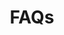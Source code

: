---
layout: page
title: FAQs
permalink: /faqs/
background: light
has_small_banner: true
bg_image1: '/uploads/pages/faqs-bg1.jpg'
bg_image2: '/uploads/pages/faqs-bg2.jpg'
bg_image3: '/uploads/pages/faqs-bg3.jpg'
bg_image4: '/uploads/pages/faqs-bg4.jpg'
list:
- title: What is Eyowo?
  body: |-
    Eyowo is a digital solution that helps you achieve simple day-to-day financial transactions. To use Eyowo, simply create an account <a href="https://app.eyowo.com/" target="_blank">here</a> and you’re on your way to making your first transaction in seconds. Technically, you already have an Eyowo account. Find out here!
- title: How do I create an Eyowo account?
  body: |-
    You can create a free account by following this <a href="https://app.eyowo.com/" target="_blank">link</a>
- title: Is it secure?
  body: |-
    All transactions on Eyowo are secure. This helps us prevent unauthorized access to your account. Contact us immediately via [support@eyowo.com](mailto:support@eyowo.com) if you have noticed any unauthorized activity on your Eyowo account.
- title: How can I recover my password?
  body: |-
    If you are having issues signing into your account because you forgot your username or PIN, you can retrieve your details by clicking on "forgot password" on the <a href="https://app.eyowo.com/" target="_blank">login</a> page.
- title: Where can I use Eyowo?
  body: |-
    A lot of digital and traditional stores are collecting payments with Eyowo. You can also use Eyowo to pay flight tickets, bills, hotel bookings etc. You can send funds to anyone in Nigeria with Eyowo. All you need is their phone number. Sending money has never been this seamless. 
- title: Can I use Eyowo if I don’t have a smartphone?
  body: |-
    You don’t need a smartphone to receive payments. You only need to have a working and NCC-registered phone number to receive and make payments.
- title: Is it possible for me to send money to the wrong person?
  body: |-
    Every time you send money using Eyowo, you get the chance to verify the name of the recipient before confirming the payment, so you can check you’re sending money to the right person. We advise you to verify receiver’s details properly before sending!
- title: What happens if my mobile phone is lost or stolen?
  body: |-
    It isn’t possible to send a payment using Eyowo without your app’s password or transaction code. In case this happens, please log on to Eyowo on the web in order to secure your account.
- title: How do I add a card/link my bank account to my Eyowo account?
  body: |-
    You can add a bank card to your Eyowo account. This typically happens during onboarding. You can also view and manage your card/bank authorizations from your profile section.
- title: How do I send payments using Eyowo?
  body: |-
    To make a payment, you need to log into Eyowo and either select the contact you wish to pay or manually enter their mobile number.

    Every time you send money through Eyowo, you get to verify the name of the recipient, so you can check you’re sending money to the right person. Once you’re satisfied, press send and you’ll receive confirmation straight away that your payment has been sent.
- title: Why Should I Trust Eyowo?
  body: |-
    Eyowo is bringing relief to both the banked and unbanked, to all those who struggle in long bank queues to carry out simple financial transactions.

    With Eyowo, the complaints associated with transactions that ought to be simplified is totally eliminated. You asked for it, we delivered.
---